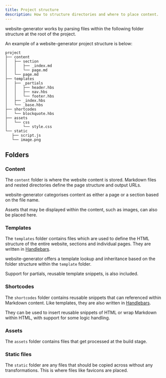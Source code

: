 ```yaml
---
title: Project structure
description: How to structure directories and where to place content.
---
```


website-generator works by parsing files within the following folder structure
at the root of the project.

An example of a website-generator project structure is below:

```
project
├── content
│   ├── section
│   │   ├── _index.md
│   │   └── page.md
│   └── page.md
├── templates
│   ├── _partials
│   │   ├── header.hbs
│   │   ├── nav.hbs
│   │   └── footer.hbs
│   ├── _index.hbs
│   └── _base.hbs
├── shortcodes
│   └── blockquote.hbs
├── assets
│   └── css
│       └── style.css
└── static
   ├── script.js
   └── image.png
```

## Folders

### Content

The `content` folder is where the website content is stored. Markdown files
and nested directories define the page structure and output URLs.

website-generator categorises content as either a page or a section based on the
file name.

Assets that may be displayed within the content, such as images, can also be
placed here.

### Templates

The `templates` folder contains files which are used to define the HTML
structure of the entire website, sections and individual pages. They are written
in [Handlebars](https://handlebarsjs.com).

website-generator offers a template lookup and inheritance based on the folder
structure within the `template` folder.

Support for partials, reusable template snippets, is also included.

### Shortcodes

The `shortcodes` folder contains reusable snippets that can referenced within
Markdown content. Like templates, they are also written in
[Handlebars](https://handlebarsjs.com).

They can be used to insert reusable snippets of HTML or wrap Markdown within
HTML, with support for some logic handling.

### Assets

The `assets` folder contains files that get processed at the build stage.

### Static files

The `static` folder are any files that should be copied across without any
transformations. This is where files like favicons are placed.
